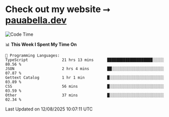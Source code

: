 # Check out my website ⭢ [pauabella.dev](https://pauabella.dev)

<!--START_SECTION:waka-->
![Code Time](http://img.shields.io/badge/Code%20Time-4%2C696%20hrs%2056%20mins-blue)

📊 **This Week I Spent My Time On** 

```text
💬 Programming Languages: 
TypeScript               21 hrs 13 mins      ████████████████████░░░░░   80.56 % 
JSON                     2 hrs 4 mins        ██░░░░░░░░░░░░░░░░░░░░░░░   07.87 % 
Gettext Catalog          1 hr 1 min          █░░░░░░░░░░░░░░░░░░░░░░░░   03.89 % 
CSS                      56 mins             █░░░░░░░░░░░░░░░░░░░░░░░░   03.59 % 
Other                    37 mins             █░░░░░░░░░░░░░░░░░░░░░░░░   02.34 % 
```


 Last Updated on 12/08/2025 10:07:11 UTC
<!--END_SECTION:waka-->
